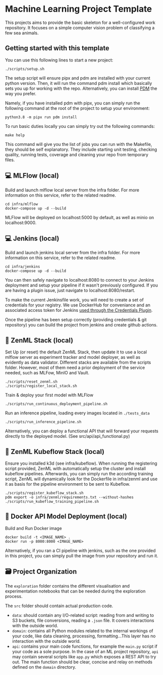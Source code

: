 # Machine Learning Project Template

This projects aims to provide the basic skeleton for a well-configured work repository. It focuses on a simple computer vision problem of classifying a few sea animals. 

## Getting started with this template

You can use this following lines to start a new project:
```
./scripts/setup.sh
```
The setup script will ensure pipx and pdm are installed with your current python version. Then, it will run the command pdm install which basically sets you up for working with the repo. Alternatively, you can install [PDM](https://github.com/pdm-project/pdm) the way you prefer. 

Namely, if you have installed pdm with pipx, you can simply run the following command at the root of the project to setup your environment:
```
python3.8 -m pipx run pdm install
```

To run basic duties locally you can simply try out the following commands:
```
make help
```
This command will give you the list of jobs you can run with the Makefile, they should be self explanatory. They include starting unit testing, checking quality, running tests, coverage and cleaning your repo from temporary files.

💻 MLFlow (local)
-------------

Build and launch mlflow local server from the infra folder. For more information on this service, refer to the related readme.
```
cd infra/mlflow
docker-compose up -d --build
```

MLFlow will be deployed on localhost:5000 by default, as well as minio on localhost:9000.

💻 Jenkins (local)
-------------

Build and launch jenkins local server from the infra folder. For more information on this service, refer to the related readme.
```
cd infra/jenkins
docker-compose up -d --build
```

You can then safely navigate to localhost:8080 to connect to your Jenkins deployment and setup your pipeline if it wasn't previously configured. If you are having a plugin issue, just navigate to localhost:8080/restart.

To make the current Jenkinsfile work, you will need to create a set of credentials for your registry. We use DockerHub for conveniance and an associated access token for Jenkins [used through the Credentials Plugin](https://docs.cloudbees.com/docs/cloudbees-ci/latest/cloud-secure-guide/injecting-secrets).

Once the pipeline has been setup correctly (providing credentials & git repository) you can build the project from jenkins and create github actions.

🤖 ZenML Stack (local)
-------------

Set Up (or reset) the default ZenML Stack, then update it to use a local mlflow server as experiment tracker and model deployer, as well as evidently as data validator. Different stacks are available from the scripts folder. However, most of them need a prior deployment of the service needed, such as MLFow, MinIO and Vault.
```
./scripts/reset_zenml.sh
./scripts/register_local_stack.sh
```
Train & deploy your first model with MLFlow
```
./scripts/run_continuous_deployment_pipeline.sh
```
Run an inference pipeline, loading every images located in `./tests_data`
```
./scripts/run_inference_pipeline.sh
```

Alternatively, you can deploy a functional API that will forward your requests directly to the deployed model. (See src/api/api_functional.py)

🤖 ZenML Kubeflow Stack (local)
-------------

Ensure you installed k3d (see infra/kubeflow). When running the registering script provided, ZenML with automatically setup the cluster and install kubeflow pipelines. Afterwards, you can simply run the according training script, ZenML will dynamically look for the Dockerfile in infra/zenml and use it as basis for the pipeline environment to be sent to Kubeflow.
```
./scripts/register_kubeflow_stack.sh
pdm export -o infra/zenml/requirements.txt --without-hashes
./scripts/run_kubeflow_training_pipeline.sh
```

🐳 Docker API Model Deployment (local)
-------------

Build and Run Docker image
```
docker build -t <IMAGE_NAME> .
docker run -p 8000:8000 <IMAGE_NAME>
```

Alternatively, if you ran a CI pipeline with jenkins, such as the one provided in this project, you can simply pull the image from your repository and run it.

🗃 Project Organization
------------

The `exploration` folder contains the different visualisation and experimentation notebooks that can be needed during the exploration process.

The `src` folder should contain actual production code.
- `data`: should contain any I/O-related script: reading from and writing to S3 buckets, file conversions, reading a `.json` file. It covers interactions with the outside world.
- `domain`: contains all Python modules related to the internal workings of your code, like data cleaning, processing, formatting...This layer has no interaction with the outside world.
- `api`: contains your main code functions, for example the `main.py` script if your code as a sole purpose. In the case of an ML project repository, `api` may contain several scripts like `app.py` which exposes a REST API to try out. The main function should be clear, concise and relay on methods defined on the `domain` directory.